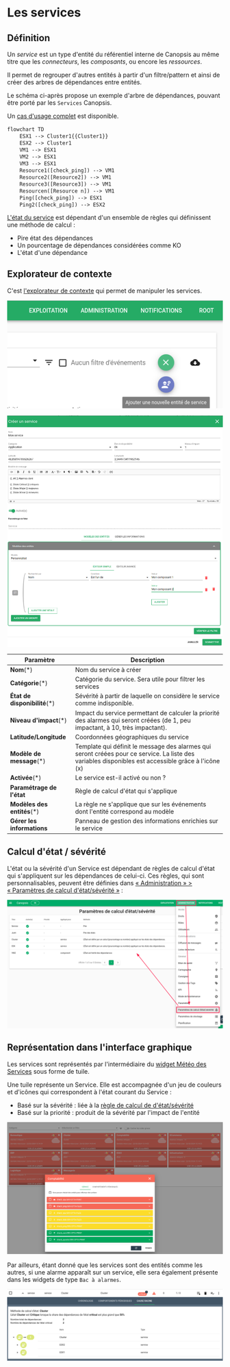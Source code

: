 # Les services

## Définition

Un *service* est un type d'entité du référentiel interne de Canopsis au même
titre que les *connecteurs*, les *composants*, ou encore les *ressources*.

Il permet de regrouper d'autres entités à partir d'un filtre/pattern et ainsi de créer des arbres de dépendances entre entités.  

Le schéma ci-après propose un exemple d'arbre de dépendances, pouvant être porté par les `Services` Canopsis.

Un [cas d'usage complet](./cas-d-usage-complet.md) est disponible.

```mermaid
flowchart TD
    ESX1 --> Cluster1{{Cluster1}}
    ESX2 --> Cluster1
    VM1 --> ESX1
    VM2 --> ESX1
    VM3 --> ESX1
    Resource1([check_ping]) --> VM1
    Resource2([Resource2]) --> VM1
    Resource3([Resource3]) --> VM1
    Resourcen([Resource n]) --> VM1
    Ping([check_ping]) --> ESX1
    Ping2([check_ping]) --> ESX2
```

[L'état du service](#calcul-detat-severite) est dépendant d'un ensemble de règles qui définissent une méthode de calcul :

* Pire état des dépendances
* Un pourcentage de dépendances considérées comme KO
* L'état d'une dépendance

## Explorateur de contexte

C'est [l'explorateur de contexte](../interface/widgets/contexte/) qui permet de manipuler les services.

![services-explorateur-contexte1](./img/services-explorateur-contexte1.png)



![](./img/services-explorateur-contexte2.png)

| Paramètre                    | Description                                                  |
| ---------------------------- | ------------------------------------------------------------ |
| **Nom**(*)                   | Nom du service à créer                                       |
| **Catégorie**(*)             | Catégorie du service. Sera utile pour filtrer les services   |
| **État de disponibilité**(*) | Sévérité à partir de laquelle on considère le service comme indisponible. |
| **Niveau d'impact**(*)       | Impact du service permettant de calculer la priorité des alarmes qui seront créées (de 1, peu impactant, à 10, très impactant). |
| **Latitude/Longitude**       | Coordonnées géographiques du service                         |
| **Modèle de message**(*)     | Template qui définit le message des alarmes qui seront créées pour ce service. La liste des variables disponibles est accessible grâce à l'icône (x) |
| **Activée**(*)               | Le service est-il activé ou non ?                            |
| **Paramétrage de l'état**    | Règle de calcul d'état qui s'applique                        |
| **Modèles des entités**(*)   | La règle ne s'applique que sur les événements dont l'entité correspond au modèle |
| **Gérer les informations**   | Panneau de gestion des informations enrichies sur le service |



## Calcul d'état / sévérité

L'état ou la sévérité d'un Service est dépendant de règles de calcul d'état qui s'appliquent sur les dépendances de celui-ci.
Ces règles, qui sont personnalisables, peuvent être définies dans [« Administration » > « Paramètres de calcul d'état/sévérité »](../menu-administration/parametres-de-calculd-etat-sévérité.md) :

![services-calcul-etat1](./img/services-calcul-etat1.png)

## Représentation dans l'interface graphique

Les services sont représentés par l'intermédiaire du [widget Météo des Services](../interface/widgets/meteo-des-services/) sous forme de tuile.  

Une tuile représente un Service. Elle est accompagnée d'un jeu de couleurs et d'icônes qui correspondent à l'état courant du Service :

* Basé sur la sévérité : liée à la [règle de calcul de d'état/sévérité](#calcul-detat-severite)
* Basé sur la priorité : produit de la sévérité par l'impact de l'entité



![services-widget-météo1](./img/services-widget-météo1.png)

Par ailleurs, étant donné que les services sont des entités comme les autres, si une alarme apparaît sur un service, elle sera également présente dans les widgets de type `Bac à alarmes`. 

![services-widget-bac-a-alarmes1](./img/services-widget-bac-a-alarmes1.png)
